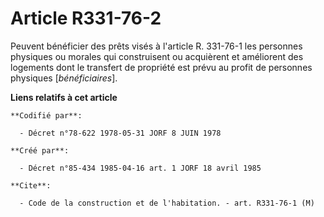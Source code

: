 # Article R331-76-2

Peuvent bénéficier des prêts visés à l'article R. 331-76-1 les personnes physiques ou morales qui construisent ou acquièrent
et améliorent des logements dont le transfert de propriété est prévu au profit de personnes physiques [*bénéficiaires*].

**Liens relatifs à cet article**

	**Codifié par**:

	  - Décret n°78-622 1978-05-31 JORF 8 JUIN 1978

	**Créé par**:

	  - Décret n°85-434 1985-04-16 art. 1 JORF 18 avril 1985

	**Cite**:

	  - Code de la construction et de l'habitation. - art. R331-76-1 (M)
